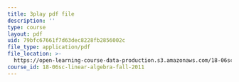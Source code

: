 ```yaml
---
title: 3play pdf file
description: ''
type: course
layout: pdf
uid: 79bfc67661f7d63dec8228fb2856002c
file_type: application/pdf
file_location: >-
  https://open-learning-course-data-production.s3.amazonaws.com/18-06sc-linear-algebra-fall-2011/79bfc67661f7d63dec8228fb2856002c_AmQcoopBUTk.pdf
course_id: 18-06sc-linear-algebra-fall-2011
---
```


